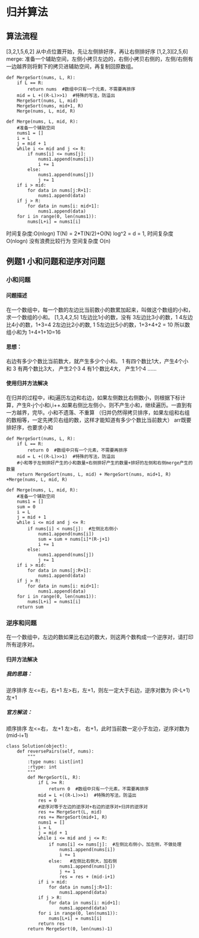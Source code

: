 # 归并算法
## 算法流程
[3,2,1,5,6,2]
从中点位置开始，先让左侧排好序，再让右侧排好序
[1,2,3][2,5,6]
merge:
  准备一个辅助空间，左侧小拷贝左边的，右侧小拷贝右侧的，左侧/右侧有一边越界则将剩下的拷贝进辅助空间，再复制回原数组。
```
def MergeSort(nums, L, R):
    if L == R:
        return nums  #数组中只有一个元素，不需要再排序
    mid = L +((R-L)>>1)  #特殊的写法，防溢出
    MergeSort(nums, L, mid)
    MergeSort(nums, mid+1, R)
    Merge(nums, L, mid, R)

def Merge(nums, L, mid, R):
    #准备一个辅助空间
    nums1 = []
    i = L
    j = mid + 1
    while i <= mid and j <= R:
        if nums[i] <= nums[j]:
            nums1.append(nums[i])
            i += 1
        else: 
            nums1.append(nums[j])
            j += 1
    if i > mid:
        for data in nums[j:R+1]:
            nums1.append(data)
    if j > R:
        for data in nums[i: mid+1]:
            nums1.append(data)
    for i in range(0, len(nums1)):
        nums[L+i] = nums1[i]
```
时间复杂度:O(nlogn)
T(N) = 2*T(N/2)+O(N)
log^2 = d = 1, 时间复杂度O(nlogn) 没有浪费比较行为
空间复杂度 O(n)

## 例题1 小和问题和逆序对问题
### 小和问题
#### 问题描述
在一个数组中，每一个数的左边比当前数小的数累加起来，叫做这个数组的小和，求一个数组的小和。
[1,3,4,2,5]
1左边比1小的数，没有 
3左边比3小的数，1
4左边比4小的数，1+3=4
2左边比2小的数, 1
5左边比5小的数，1+3+4+2 = 10
所以数组小和为 1+4+1+10=16
#### 思想：
右边有多少个数比当前数大，就产生多少个小和。
1  有四个数比1大，产生4个小和
3  有两个数比3大， 产生2个3
4  有1个数比4大， 产生1个4
……
#### 使用归并方法解决
在归并的过程中，i和j遍历左边和右边，如果左侧数比右侧数小，则根据下标计算，产生R-j个小和i,i++.如果右侧比左侧小，则不产生小和，继续遍历。一直到有一方越界，完毕。小和不遗落、不重算
（归并仍然得拷贝排序，如果左组和右组的数相等，一定先拷贝右组的数，这样才能知道有多少个数比当前数大）
arr既要排好序，也要求小和
```
def MergeSort(nums, L, R):
    if L == R:
        return 0  #数组中只有一个元素，不需要再排序
    mid = L +((R-L)>>1)  #特殊的写法，防溢出
    #小和等于左侧排好产生的小和数量+右侧排好产生的数量+排好的左侧和右侧merge产生的数量
    return MergeSort(nums, L, mid) + MergeSort(nums, mid+1, R) +Merge(nums, L, mid, R)

def Merge(nums, L, mid, R):
    #准备一个辅助空间
    nums1 = []
    sum = 0
    i = L
    j = mid + 1
    while i <= mid and j <= R:
        if nums[i] < nums[j]:  #左侧比右侧小
            nums1.append(nums[i])
            sum = sum + nums[i]*(R-j+1)
            i += 1
        else: 
            nums1.append(nums[j])
            j += 1
    if i > mid:
        for data in nums[j:R+1]:
            nums1.append(data)
    if j > R:
        for data in nums[i: mid+1]:
            nums1.append(data)
    for i in range(0, len(nums1)):
        nums[L+i] = nums1[i]
    return sum
```




### 逆序和问题
在一个数组中，左边的数如果比右边的数大，则这两个数构成一个逆序对，请打印所有逆序对。
#### 归并方法解决
##### 我的思路：
逆序排序
左<=右，右+1
左>右，左+1，则左一定大于右边，逆序对数为 (R-L+1) 左+1
##### 官方解法：
顺序排序
左<=右， 左+1
左>右， 右+1，此时当前数一定小于左边，逆序对数为 (mid-i+1)
```
class Solution(object):
    def reversePairs(self, nums):
        """
        :type nums: List[int]
        :rtype: int
        """
        def MergeSort(L, R):
            if L >= R:
                return 0  #数组中只有一个元素，不需要再排序
            mid = L +((R-L)>>1)  #特殊的写法，防溢出
            res = 0
            #逆序对等于左边的逆序对+右边的逆序对+归并的逆序对
            res += MergeSort(L, mid) 
            res += MergeSort(mid+1, R) 
            nums1 = []
            i = L
            j = mid + 1
            while i <= mid and j <= R:
                if nums[i] <= nums[j]:  #左侧比右侧小，加左侧，不做处理
                    nums1.append(nums[i])
                    i += 1
                else:   #左侧比右侧大，加右侧
                    nums1.append(nums[j])
                    j += 1
                    res = res + (mid-i+1)
            if i > mid:
                for data in nums[j:R+1]:
                    nums1.append(data)
            if j > R:
                for data in nums[i: mid+1]:
                    nums1.append(data)
            for i in range(0, len(nums1)):
                nums[L+i] = nums1[i]
            return res
        return MergeSort(0, len(nums)-1)
```
